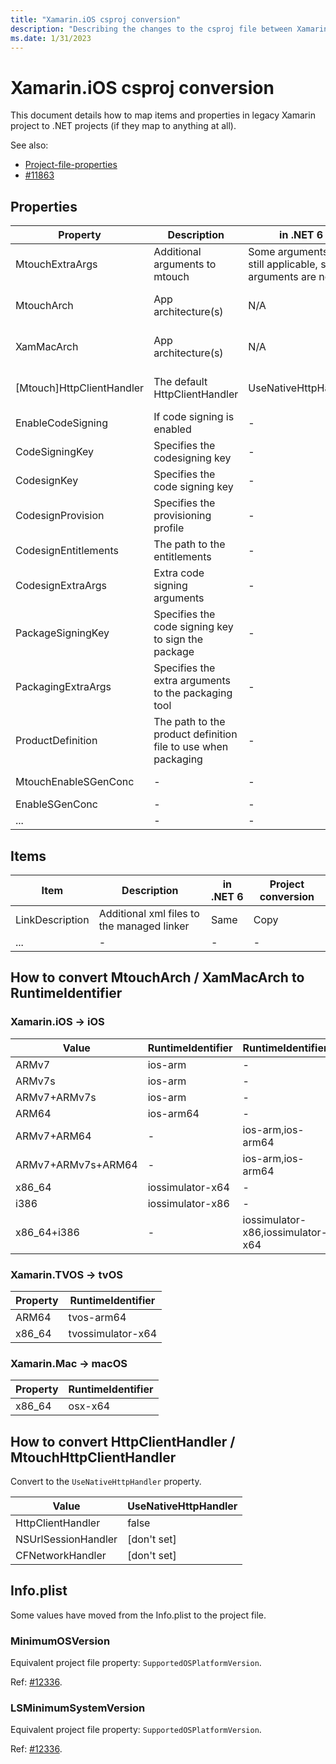 ```yaml
---
title: "Xamarin.iOS csproj conversion"
description: "Describing the changes to the csproj file between Xamarin.iOS and .NET for iOS."
ms.date: 1/31/2023
---
```


# Xamarin.iOS csproj conversion

This document details how to map items and properties in legacy Xamarin project to .NET projects (if they map to anything at all).

See also:

* [Project-file-properties](https://github.com/xamarin/xamarin-macios/wiki/Project-file-properties)
* [#11863](https://github.com/xamarin/xamarin-macios/issues/11863)

## Properties

| Property | Description | in .NET 6 | Project conversion |
| --------- | ----------- | --------- | -------------------|
| MtouchExtraArgs | Additional arguments to mtouch | Some arguments are still applicable, some arguments are not. | Copy |
| MtouchArch | App architecture(s) | N/A | Convert to RuntimeIdentifier (see below) |
| XamMacArch | App architecture(s) | N/A | Convert to RuntimeIdentifier (see below) |
| [Mtouch]HttpClientHandler | The default HttpClientHandler | UseNativeHttpHandler | Convert to UseNativeHttpHandler  (see below) |
| EnableCodeSigning | If code signing is enabled | - | Copy as-is |
| CodeSigningKey | Specifies the codesigning key | - | Rename to CodesignKey |
| CodesignKey | Specifies the code signing key | - | Copy as-is |
| CodesignProvision | Specifies the provisioning profile | - | Copy as-is |
| CodesignEntitlements | The path to the entitlements | - | Copy as-is |
| CodesignExtraArgs | Extra code signing arguments | - | Copy as-is |
| PackageSigningKey | Specifies the code signing key to sign the package | - | Copy as-is |
| PackagingExtraArgs | Specifies the extra arguments to the packaging tool | - | Copy as-is |
| ProductDefinition | The path to the product definition file to use when packaging | - | Copy as-is |
| MtouchEnableSGenConc | - | - | Rename to EnableSGenConc |
| EnableSGenConc | - | - | Copy as-is |
| ... | - | - | - |

## Items

| Item | Description | in .NET 6 | Project conversion |
| --------- | ----------- | --------- | -------------------|
| LinkDescription | Additional xml files to the managed linker | Same | Copy |
| ... | - | - | - |

## How to convert MtouchArch / XamMacArch to RuntimeIdentifier

### Xamarin.iOS -> iOS

| Value              | RuntimeIdentifier  | RuntimeIdentifiers                |
| ------------------ | ------------------ | --------------------------------- |
| ARMv7              | ios-arm            |   -                               |
| ARMv7s             | ios-arm            |   -                               |
| ARMv7+ARMv7s       | ios-arm            |   -                               |
| ARM64              | ios-arm64          |   -                               |
| ARMv7+ARM64        | -                  | ios-arm,ios-arm64                 |
| ARMv7+ARMv7s+ARM64 | -                  | ios-arm,ios-arm64                 |
| x86_64             | iossimulator-x64   |  -                                |
| i386               | iossimulator-x86   |  -                                |
| x86_64+i386        | -                  | iossimulator-x86,iossimulator-x64 |

### Xamarin.TVOS -> tvOS

| Property | RuntimeIdentifier |
| -------- | ----------------- |
| ARM64    | tvos-arm64        |
| x86_64   | tvossimulator-x64 |

### Xamarin.Mac -> macOS

| Property | RuntimeIdentifier |
| -------- | ----------------- |
| x86_64   | osx-x64           |

## How to convert HttpClientHandler / MtouchHttpClientHandler

Convert to the `UseNativeHttpHandler` property.

| Value              | UseNativeHttpHandler  |
| ------------------ | ------------------ |
| HttpClientHandler |  false |
| NSUrlSessionHandler | [don't set] |
| CFNetworkHandler | [don't set] |

## Info.plist

Some values have moved from the Info.plist to the project file.

### MinimumOSVersion

Equivalent project file property: `SupportedOSPlatformVersion`.

Ref: [#12336](https://github.com/xamarin/xamarin-macios/issues/12336).

### LSMinimumSystemVersion

Equivalent project file property: `SupportedOSPlatformVersion`.

Ref: [#12336](https://github.com/xamarin/xamarin-macios/issues/12336).
